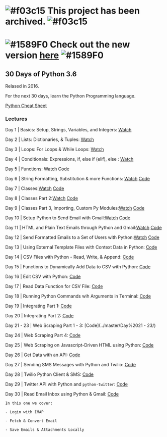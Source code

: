 # ![#f03c15](https://placehold.it/15/f03c15/000000?text=+) This project has been archived. ![#f03c15](https://placehold.it/15/f03c15/000000?text=+)
# ![#1589F0](https://placehold.it/15/1589F0/000000?text=+) Check out the new version [here](https://github.com/codingforentrepreneurs/30-Days-of-Python) ![#1589F0](https://placehold.it/15/1589F0/000000?text=+)

##  30 Days of Python 3.6

Relased in 2016.

For the next 30 days, learn the Python Programming language.

[Python Cheat Sheet](./PythonCheatSheet.md)


### Lectures 
Day 1 | Basics: Setup, Strings, Variables, and Integers: [Watch](https://www.codingforentrepreneurs.com/projects/30-days-python/day-1-basics-setup-strings-variables-and-integers/)

Day 2 | Lists: Dictionaries, & Tuples: [Watch](https://www.codingforentrepreneurs.com/projects/30-days-python/day-2-lists-dictionaries-tuples/)

Day 3 | Loops: For Loops & While Loops: [Watch](https://www.codingforentrepreneurs.com/projects/30-days-python/day-3-loops-loops-while-loops/)

Day 4 | Conditionals: Expressions, if, else if (elif), else : [Watch](https://www.codingforentrepreneurs.com/projects/30-days-python/day-4-conditionals-expressions-if-else-if-elif-els/)

Day 5 | Functions: [Watch](https://www.codingforentrepreneurs.com/projects/30-days-python/day-5-functions/) [Code](../master/Day%205/)

Day 6 | String Formatting, Substitution & more Functions: [Watch](https://www.codingforentrepreneurs.com/projects/30-days-python/day-6-string-formatting-substitution-and-more-func/)  [Code](../master/Day%206/)

Day 7 | Classes:[Watch](https://www.codingforentrepreneurs.com/projects/30-days-python/day-7-classes/?play=true) [Code](../master/Day%207/)

Day 8 | Classes Part 2:[Watch](https://www.codingforentrepreneurs.com/projects/30-days-python/day-8-classes-part-2/?play=true) [Code](../master/Day%208/)

Day 9 | Classes Part 3, Importing, Custom Py Modules:[Watch](https://www.codingforentrepreneurs.com/projects/30-days-python/day-9-classes-part-3-importing-custom-py-modules/?play=true) [Code](../master/Day%209/)

Day 10 | Setup Python to Send Email with Gmail:[Watch](https://www.codingforentrepreneurs.com/projects/30-days-python/day-10-setup-python-send-email-gmail/?play=true) [Code](../master/Day%2010/)

Day 11 | HTML and Plain Text Emails through Python and Gmail:[Watch](https://www.codingforentrepreneurs.com/projects/30-days-python/day-11-html-plain-text-emails-through-python-and-g/?play=true) [Code](../master/Day%2011/)

Day 12 | Send Formatted Emails to a Set of Users with Python:[Watch](https://www.codingforentrepreneurs.com/projects/30-days-python/day-12-send-formatted-emails-set-users/?play=true) [Code](../master/Day%2012/)

Day 13 | Using External Template Files with Context Data in Python: [Code](../master/Day%2013/)

Day 14 | CSV Files with Python - Read, Write, & Append: [Code](../master/Day%2014/)

Day 15 | Functions to Dynamically Add Data to CSV with Python: [Code](../master/Day%2015/)

Day 16 | Edit CSV with Python: [Code](../master/Day%2016/)

Day 17 | Read Data Function for CSV File: 
    [Code](../master/Day%2017/)

Day 18 | Running Python Commands wih Arguments in Terminal: [Code](../master/Day%2018/)

Day 19 | Integrating Part 1: [Code](../master/Day%2019/)

Day 20 | Integrating Part 2: [Code](../master/Day%2020/)

Day 21 - 23 | Web Scraping Part 1 - 3: [Code](../master/Day%2021 - 23/)

Day 24 | Web Scraping Part 4: [Code](../master/Day%2024/)

Day 25 | Web Scraping on Javascript-Driven HTML using Python: [Code](../master/Day%2025/)

Day 26 | Get Data with an API: [Code](../master/Day%2026/)

Day 27 | Sending SMS Messages with Python and Twilio: [Code](../master/Day%2027/)

Day 28 | Twilio Python Client & SMS: [Code](../master/Day%2028/)

Day 29 | Twitter API with Python and `python-twitter`: [Code](../master/Day%2029/)

Day 30 | Read Email Inbox using Python & Gmail: [Code](../master/Day%2030/)

    In this one we cover: 

    - Login with IMAP

    - Fetch & Convert Email
    
    - Save Emails & Attachments Locally
   

